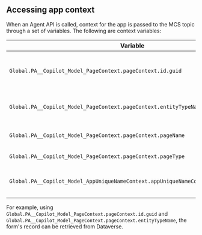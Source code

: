 ## Accessing app context

When an Agent API is called, context for the app is passed to the MCS topic through a set of variables. The following are context variables:

| Variable | Description |
| --- | --- |
| `Global.PA__Copilot_Model_PageContext.pageContext.id.guid` | ID of the table record on the main form |
| `Global.PA__Copilot_Model_PageContext.pageContext.entityTypeName` | Logical name of the table in the main page |
| `Global.PA__Copilot_Model_PageContext.pageContext.pageName` | Name of the main page |
| `Global.PA__Copilot_Model_PageContext.pageContext.pageType` | Type of the main page |
| `Global.PA__Copilot_Model_AppUniqueNameContext.appUniqueNameContext.appUniqueName` | Unique name of the model-driven app |

For example, using `Global.PA__Copilot_Model_PageContext.pageContext.id.guid` and `Global.PA__Copilot_Model_PageContext.pageContext.entityTypeName`, the form's record can be retrieved from Dataverse.